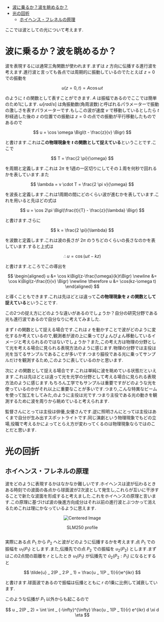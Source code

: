 - [波に乗るか？波を眺めるか？](#波に乗るか波を眺めるか)
- [光の回折](#光の回折)
  - [ホイヘンス・フレネルの原理](#ホイヘンスフレネルの原理)

ここでは波としての光について考えます.

# 波に乗るか？波を眺めるか？

波を表現するには通常三角関数が使われます.まずは $z$ 方向に伝播する進行波を考えます.進行波と言っても各点では周期的に振動しているのでたとえば $z=0$ での振動を

$$
u(z=0, t) = A \cos{\omega t}
$$

のように $t$ の関数として表すことができます. $A$ は振幅であるのでここでは簡単のため1にします. $\omega[rad/s]$ は角振動数(角周波数)と呼ばれるパラメーターで振動の激しさを表すパラメーターです.もしこの波が速度 $v$ で移動しているとしたら $t$ 秒経過した後の $z$ の位置での振動は $z=0$ の点での振動が平行移動したものであるので

$$
u = \cos \omega \Bigl(t - \frac{z}{v} \Bigr)
$$

と書けます.これは**この物理現象を $t$ の関数として捉えている**ということです.ここで

$$
T = \frac{2 \pi}{\omega}
$$

を周期と定義します.これは $2\pi$ を1週の一区切りにしてその１周を何秒で回れるかを表しています.また

$$
\lambda = v \cdot T = \frac{2 \pi v}{\omega}
$$

を波長と定義します.これは1周期の間にどのくらい波が進むかを表しています.これを用いると先ほどの式は

$$
u = \cos 2\pi \Bigl(\frac{t}{T} - \frac{z}{\lambda} \Bigr)
$$

と書けます.さらに

$$
k = \frac{2 \pi}{\lambda}
$$

を波数と定義します.これは波の長さが $2 \pi$ のうちどのくらいの長さなのかを表しています.すると上式は

$$
\therefore u = \cos (\omega t - kz)
$$

と書けます.ところでこの導出を

$$
\begin{aligned}
u &= \cos k\Bigl(z-\frac{\omega}{k}t\Bigr) \newline
&= \cos k\Bigl(z-\frac{t}{v} \Bigr) \newline
\therefore u &= \cos(kz-\omega t)
\end{aligned}
$$

と導くこともできます.これは先ほどとは違って**この物理現象を $z$ の関数として捉えている**ということです.

この2つの捉え方にどのような違いがあるのでしょうか？自分の研究分野である光も進行波であるので自分なりに考えてみました.

まず $t$ の関数として捉える場合です.これは $z$ を動かすことで波がどのように変化するか考えているので,観測者が波の上に乗ってぴょんぴょん移動しているイメージと考えられるのではないでしょうか？また,この考え方は物理の分野として光を考える場合に見られる表現方法のように感じます.物理の分野では主役は光を当てるサンプルであることが多いです.つまり脇役である光に乗ってサンプルだけを観測するため,このように表しているのかと思います.

次に $z$ の関数として捉える場合です.これは単純に波を眺めている状態だといえます.これは先ほどとは違って光を光学の分野として考える場合に見られる表現方法のように感じます.もちろん工学でもサンプルは重要ですがどのような光を使っているのかがそれ以上に重要なことが多いです.つまり,こんな特異なビームを使って加工をしてみた,のように主役は光です.つまり主役である光の動きを観測するために波を周りから眺めていると考えられます.

監督さんにとっては主役は俳優,女優さんです.逆に照明さんにとっては主役はあくまで自分が生み出すスポットライトです.同じ演劇という物理現象でもどの立場,役職で考えるかによってとらえ方が変わってくるのは物理現象ならではのことだと思います.

# 光の回折

## ホイヘンス・フレネルの原理

波をどのように表現するかはなかなか難しいです.ホイヘンスは波が伝わるときある時刻での波面の各点から球面波が2次波として発生し,これらが互いに干渉することで新たな波面を形成すると考えました.これをホイヘンスの原理と言います.この原理に基づけば波の後進方向成分はそれ以前の進行波とぶつかって消えるためこれは理にかなっているように思えます.

<div style="display: flex; justify-content: space-around;">
    <div style="text-align: center;">
        <img src="C:\GitHub_Clone\Vector_Beam\diffraction.png" alt="Centered Image" style="max-width: 800px; height: auto;">
        <p>SLM250 profile</p>
    </div>
</div>

実際にある点 $P _ 1$ から $P _ 2$ へと波がどのように伝播するかを考えます.点 $P _ 1$ での振幅を $u _ 1(P _ 1)$ とします.また,伝播先での点 $P _ 2$ での振幅を $u _ 2(P _ 2)$ とします.まずはこの2点間の距離を $r$ としたとき $u _ 1(P _ 1)$ が伝播先で $\tilde{u} _ 2(P _ 2:P _ 1)$ になるとすると

$$
\tilde{u} _ 2(P _ 2:P _ 1) = \frac{u _ 1(P _ 1)}{r}e^{ikr}
$$

と書けます.球面波であるので振幅は伝播とともに $r$ の1乗に比例して減衰しています.

このような伝播が $P _ 1$ 以外からも起こるので

$$
u _ 2(P _ 2) = \int \int _ {-\infty}^{\infty} \frac{u _ 1(P _ 1)}{r} e^{ikr} d \xi d \eta
$$